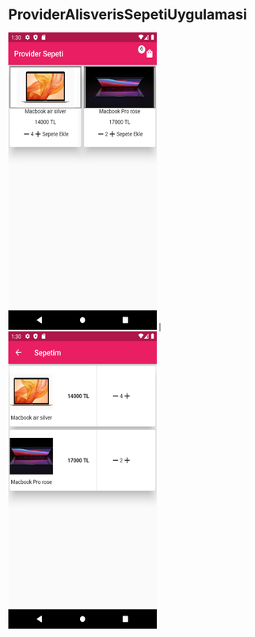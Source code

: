 # ProviderAlisverisSepetiUygulamasi

<img src="https://github.com/keremtigre/ProviderAlisverisSepetiUygulamasi/blob/main/Screenshot_1642329031.png" width="300" height="600" /> |
<img src="https://github.com/keremtigre/ProviderAlisverisSepetiUygulamasi/blob/main/Screenshot_1642329047.png" width="300" height="600" />
